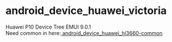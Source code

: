 # android_device_huawei_victoria
Huawei P10 Device Tree EMUI 9.0.1  
Need common in here:[ android_device_huawei_hi3660-common](https://github.com/Coconutat/android_device_huawei_hi3660-common)
